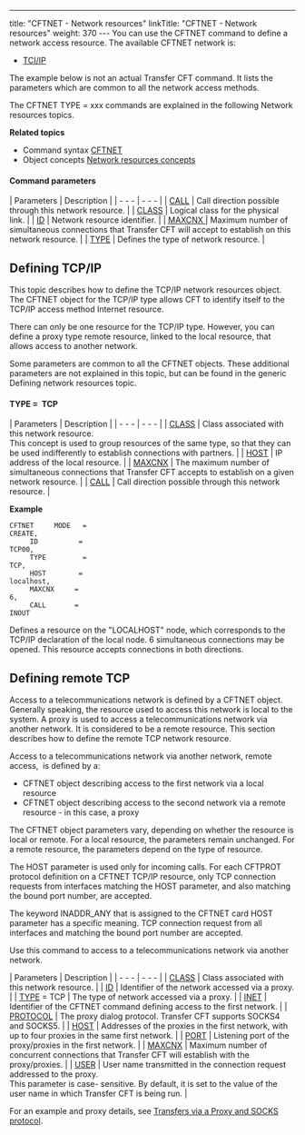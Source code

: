 ---
title: "CFTNET  - Network resources"
linkTitle: "CFTNET - Network resources"
weight: 370
--- <span id="About_the_Generic_CFTNET_command"></span>You can use the CFTNET
command to define a network access resource. The available CFTNET network
is:

- [TCI/IP](#Defining_TCP_IP__command_line_)

The example below is not an actual Transfer CFT command. It lists the
parameters which are common to all the network access methods.

The CFTNET TYPE = xxx commands are explained in the following Network
resources topics.

****Related
topics****

- Command syntax
    [CFTNET](../../../command_summary#CFTNET)
- Object concepts
    [Network resources
    concepts](../../../../admin_intro/admin_config_commands/network_resource_concepts)

#### Command parameters

| Parameters  | Description  |
| - - - | - - - |
| [CALL](../../../command_summary/parameter_intro/call) | Call direction possible through this network resource. |
| [CLASS](../../../command_summary/parameter_intro/class) | Logical class for the physical link. |
| [ID](../../../command_summary/parameter_intro/id) | Network resource identifier. |
| [MAXCNX ](../../../command_summary/parameter_intro/maxcnx) | Maximum number of simultaneous connections that Transfer CFT will accept to establish on this network resource. |
| [TYPE](../../../command_summary/parameter_intro/type)  | Defines the type of network resource. |

<span id="Defining_TCP_IP__command_line_"></span>

## Defining TCP/IP

This topic describes how to define the TCP/IP network resources object.
The CFTNET object for the TCP/IP type allows CFT to identify itself to
the TCP/IP access method Internet resource.

There can only be one resource for the TCP/IP type. However, you can
define a proxy type remote resource, linked to the local resource, that
allows access to another network.

Some parameters are common to all the CFTNET objects. These additional
parameters are not explained in this topic, but can be found in the generic
Defining network resources topic.

#### TYPE =  TCP

| Parameters  | Description  |
| - - - | - - - |
|  [CLASS](../../../command_summary/parameter_intro/class) | Class associated with this network resource.<br/> This concept is used to group resources of the same type, so that they can be used indifferently to establish connections with partners. |
|  [HOST](../../../command_summary/parameter_intro/host)  | IP address of the local resource. |
|  [MAXCNX](../../../command_summary/parameter_intro/maxcnx) | The maximum number of simultaneous connections that Transfer CFT accepts to establish on a given network resource. |
|  [CALL](../../../command_summary/parameter_intro/call) | Call direction possible through this network resource. |

****Example****

```
CFTNET     MODE   =    
CREATE,
     ID          =    
TCP00,
     TYPE         =    
TCP,
     HOST        =    
localhost,
     MAXCNX     =    
6,
     CALL       =    
INOUT
```

Defines a resource on the "LOCALHOST" node, which corresponds
to the TCP/IP declaration of the local node. 6 simultaneous connections
may be opened. This resource accepts connections in both directions.

<span id="Defining_remote_TCP__command_line_"></span>

## Defining remote TCP

Access to a telecommunications network is defined by a CFTNET object.
Generally speaking, the resource used to access this network is local
to the system. A proxy is used to access a telecommunications network
via another network. It is considered to be a remote resource. This
section describes how to define the remote
TCP network resource.

Access to a telecommunications network via another network, remote access,
 is defined
by a:

- CFTNET object describing
    access to the first network via a local resource
- CFTNET object describing
    access to the second network via a remote resource - in this case, a proxy

The CFTNET object parameters vary, depending on whether the resource
is local or remote. For a local resource, the parameters remain unchanged.
For a remote resource, the parameters depend on the type of resource.

The HOST parameter is used only for incoming calls. For each CFTPROT
protocol definition on a CFTNET TCP/IP resource, only TCP connection requests
from interfaces matching the HOST parameter, and also matching the bound
port number, are accepted.

The keyword INADDR_ANY that is assigned to the CFTNET card HOST parameter
has a specific meaning. TCP connection request from all
interfaces and matching the bound port number are accepted.

Use this command to access to a telecommunications network
via another network.

| Parameters  | Description  |
| - - - | - - - |
| [CLASS](../../../command_summary/parameter_intro/class) | Class associated with this network resource. |
| [ID](../../../command_summary/parameter_intro/id) | Identifier of the network accessed via a proxy. |
| [TYPE](../../../command_summary/parameter_intro/type) = TCP | The type of network accessed via a proxy. |
| [INET]() | Identifier of the CFTNET command defining access to the first network. |
| [PROTOCOL](../../../command_summary/parameter_intro/protocol)  | The proxy dialog protocol. Transfer CFT supports SOCKS4 and SOCKS5. |
| [HOST](../../../command_summary/parameter_intro/host)  | Addresses of the proxies in the first network, with up to four proxies in the same first network. |
| [PORT](../../../command_summary/parameter_intro/port)  | Listening port of the proxy/proxies in the first network. |
| [MAXCNX](../../../command_summary/parameter_intro/maxcnx) | Maximum number of concurrent connections that Transfer CFT will establish with the proxy/proxies. |
| [USER](../../../command_summary/parameter_intro/user) | User name transmitted in the connection request addressed to the proxy.<br/> This parameter is case- sensitive. By default, it is set to the value of the user name in which Transfer CFT is being run. |

For an example and proxy details, see [Transfers via
a Proxy and SOCKS protocol](../../../../protocols_start_here/ipv6/use_proxy_and_socks_protocol).
